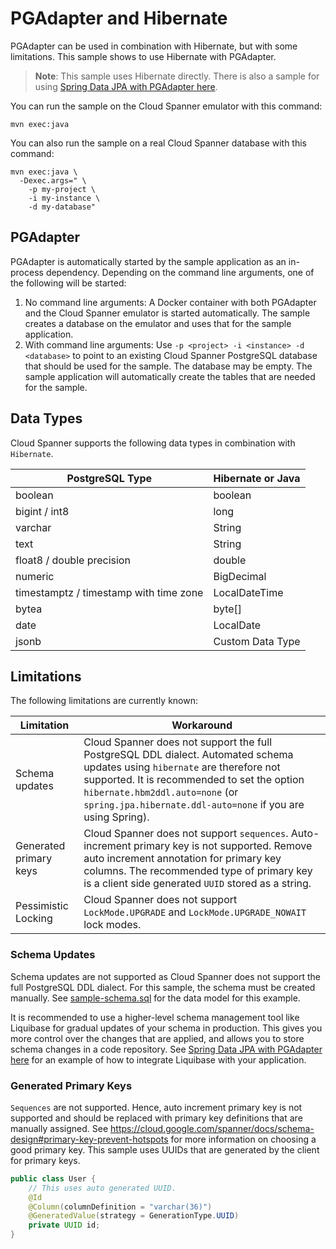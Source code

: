 # PGAdapter and Hibernate

PGAdapter can be used in combination with Hibernate, but with some limitations. This sample shows to use Hibernate with
PGAdapter.

> __Note__: This sample uses Hibernate directly. There is also a sample for using [Spring Data JPA
with PGAdapter here](../spring-data-jpa).

You can run the sample on the Cloud Spanner emulator with this command:

```shell
mvn exec:java
```

You can also run the sample on a real Cloud Spanner database with this command:

```shell
mvn exec:java \
  -Dexec.args=" \
    -p my-project \
    -i my-instance \
    -d my-database"
```

## PGAdapter
PGAdapter is automatically started by the sample application as an in-process dependency. Depending on the command line
arguments, one of the following will be started:
1. No command line arguments: A Docker container with both PGAdapter and the Cloud Spanner emulator is started
   automatically. The sample creates a database on the emulator and uses that for the sample application.
2. With command line arguments: Use `-p <project> -i <instance> -d <database>` to point to an existing Cloud Spanner
   PostgreSQL database that should be used for the sample. The database may be empty. The sample application will
   automatically create the tables that are needed for the sample.



## Data Types
Cloud Spanner supports the following data types in combination with `Hibernate`.

| PostgreSQL Type                        | Hibernate or Java |
|----------------------------------------|-------------------|
| boolean                                | boolean           |
| bigint / int8                          | long              |
| varchar                                | String            |
| text                                   | String            |
| float8 / double precision              | double            |
| numeric                                | BigDecimal        |
| timestamptz / timestamp with time zone | LocalDateTime     |
| bytea                                  | byte[]            |
| date                                   | LocalDate         |
| jsonb                                  | Custom Data Type  |

## Limitations
The following limitations are currently known:

| Limitation             | Workaround                                                                                                                                                                                                                                                                   |
|------------------------|------------------------------------------------------------------------------------------------------------------------------------------------------------------------------------------------------------------------------------------------------------------------------|
| Schema updates         | Cloud Spanner does not support the full PostgreSQL DDL dialect. Automated schema updates using `hibernate` are therefore not supported. It is recommended to set the option `hibernate.hbm2ddl.auto=none` (or `spring.jpa.hibernate.ddl-auto=none` if you are using Spring). |
| Generated primary keys | Cloud Spanner does not support `sequences`. Auto-increment primary key is not supported. Remove auto increment annotation for primary key columns. The recommended type of primary key is a client side generated `UUID` stored as a string.                                 |
| Pessimistic Locking    | Cloud Spanner does not support `LockMode.UPGRADE` and `LockMode.UPGRADE_NOWAIT` lock modes.                                                                                                                                                                                  |


### Schema Updates
Schema updates are not supported as Cloud Spanner does not support the full PostgreSQL DDL dialect.
For this sample, the schema must be created manually.
See [sample-schema.sql](src/main/resources/sample-schema-sql) for the data model for this example.

It is recommended to use a higher-level schema management tool like Liquibase for gradual updates of
your schema in production. This gives you more control over the changes that are applied, and allows
you to store schema changes in a code repository. See [Spring Data JPA with PGAdapter here](../spring-data-jpa)
for an example of how to integrate Liquibase with your application.

### Generated Primary Keys
`Sequences` are not supported. Hence, auto increment primary key is not supported and should be replaced with primary key definitions that
are manually assigned. See https://cloud.google.com/spanner/docs/schema-design#primary-key-prevent-hotspots
for more information on choosing a good primary key. This sample uses UUIDs that are generated by the client for primary
keys.

```java
public class User {
	// This uses auto generated UUID.
    @Id
    @Column(columnDefinition = "varchar(36)")
    @GeneratedValue(strategy = GenerationType.UUID)
    private UUID id;
}
```